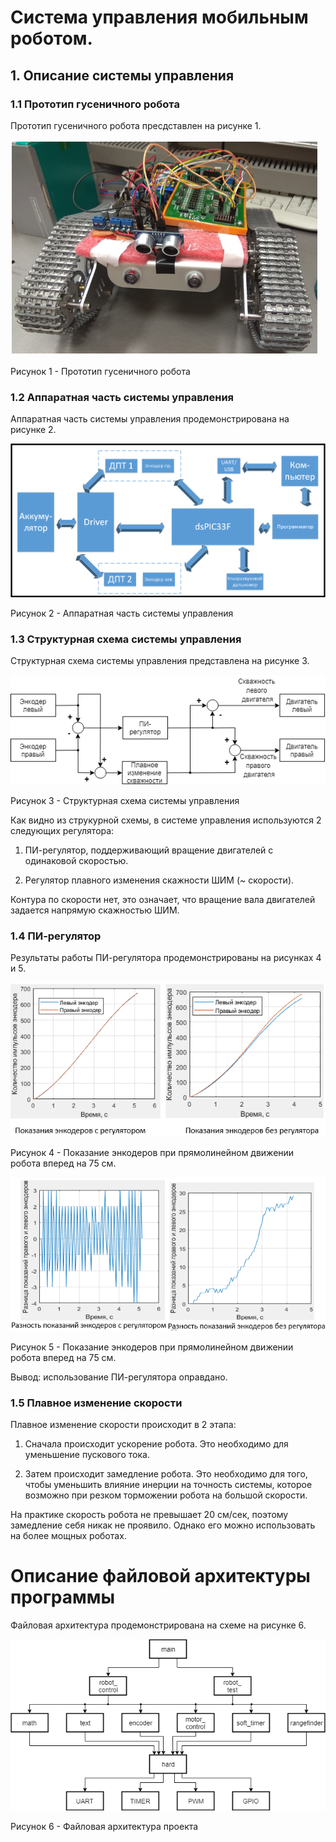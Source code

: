 # Система управления мобильным роботом. 

## 1. Описание системы управления

### 1.1 Прототип гусеничного робота

Прототип гусеничного робота пресдставлен на рисунке 1.

![Иллюстрация к проекту](https://github.com/PonomarevDA/MobileRobotControlSystem/blob/master/img/robot.PNG)

Рисунок 1 - Прототип гусеничного робота

### 1.2 Аппаратная часть системы управления

Аппаратная часть системы управления продемонстрирована на рисунке 2.

![Иллюстрация к проекту](https://github.com/PonomarevDA/MobileRobotControlSystem/blob/master/img/%D0%A1%D1%82%D1%80%D1%83%D0%BA%D1%82%D1%83%D1%80%D0%BD%D0%B0%D1%8F%20%D1%81%D1%85%D0%B5%D0%BC%D0%B0.PNG)

Рисунок 2 - Аппаратная часть системы управления

### 1.3 Структурная схема системы управления

Структурная схема системы управления представлена на рисунке 3.

![Иллюстрация к проекту](https://github.com/PonomarevDA/MobileRobotControlSystem/blob/master/img/struct_circuit.png)

Рисунок 3 - Структурная схема системы управления

Как видно из струкурной схемы, в системе управления используются 2 следующих регулятора:

1. ПИ-регулятор, поддерживающий вращение двигателей с одинаковой скоростью.

2. Регулятор плавного изменения скажности ШИМ (~ скорости).

Контура по скорости нет, это означает, что вращение вала двигателей задается напрямую скажностью ШИМ.

### 1.4 ПИ-регулятор

Результаты работы ПИ-регулятора продемонстрированы на рисунках 4 и 5.

![Иллюстрация к проекту](https://github.com/PonomarevDA/MobileRobotControlSystem/blob/master/img/test_pi_regulator1.PNG)

Рисунок 4 - Показание энкодеров при прямолинейном движении робота вперед на 75 см.

![Иллюстрация к проекту](https://github.com/PonomarevDA/MobileRobotControlSystem/blob/master/img/test_pi_regulator2.PNG)

Рисунок 5 - Показание энкодеров при прямолинейном движении робота вперед на 75 см.

Вывод: использование ПИ-регулятора оправдано.

### 1.5 Плавное изменение скорости

Плавное изменение скорости происходит в 2 этапа:

1. Сначала происходит ускорение робота. Это необходимо для уменьшение пускового тока.

2. Затем происходит замедление робота. Это необходимо для того, чтобы уменьшить влияние инерции на точность системы, 
которое возможно при резком торможении робота на большой скорости.

На практике скорость робота не превышает 20 см/сек, поэтому замедление себя никак не проявило. Однако его можно 
использовать на более мощных роботах.

# Описание файловой архитектуры программы

Файловая архитектура продемонстрирована на схеме на рисунке 6.

![Иллюстрация к проекту](https://github.com/PonomarevDA/MobileRobotControlSystem/blob/master/img/file_architecture.png)

Рисунок 6 - Файловая архитектура проекта
